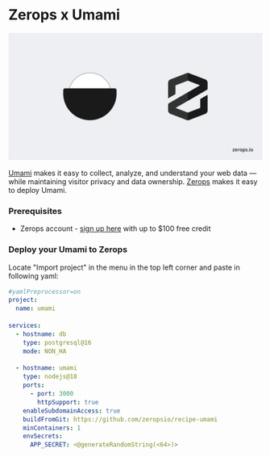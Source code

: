 # Zerops x Umami

![Header Image](/umami-zerops.png)

[Umami](https://umami.is/) makes it easy to collect, analyze, and understand your web data — while maintaining visitor privacy and data ownership. [Zerops](https://zerops.io) makes it easy to deploy Umami.

### Prerequisites
- Zerops account - [sign up here](https://app.zerops.io/registration) with up to $100 free credit


### Deploy your Umami to Zerops
Locate "Import project" in the menu in the top left corner and paste in following yaml:

```yaml
#yamlPreprocessor=on
project:
  name: umami

services:
  - hostname: db
    type: postgresql@16
    mode: NON_HA

  - hostname: umami
    type: nodejs@18
    ports:
      - port: 3000
        httpSupport: true
    enableSubdomainAccess: true
    buildFromGit: https://github.com/zeropsio/recipe-umami
    minContainers: 1
    envSecrets:
      APP_SECRET: <@generateRandomString(<64>)>
```
